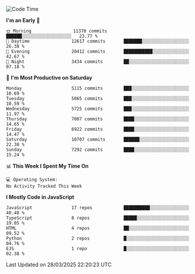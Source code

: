 <!--START_SECTION:waka-->
![Code Time](http://img.shields.io/badge/Code%20Time-3%2C498%20hrs%2059%20mins-blue)

**I'm an Early 🐤** 

```text
🌞 Morning                11370 commits       ██████░░░░░░░░░░░░░░░░░░░   23.77 % 
🌆 Daytime                12617 commits       ███████░░░░░░░░░░░░░░░░░░   26.38 % 
🌃 Evening                20412 commits       ███████████░░░░░░░░░░░░░░   42.67 % 
🌙 Night                  3434 commits        ██░░░░░░░░░░░░░░░░░░░░░░░   07.18 % 
```
📅 **I'm Most Productive on Saturday** 

```text
Monday                   5115 commits        ███░░░░░░░░░░░░░░░░░░░░░░   10.69 % 
Tuesday                  5065 commits        ███░░░░░░░░░░░░░░░░░░░░░░   10.59 % 
Wednesday                5725 commits        ███░░░░░░░░░░░░░░░░░░░░░░   11.97 % 
Thursday                 7007 commits        ████░░░░░░░░░░░░░░░░░░░░░   14.65 % 
Friday                   6922 commits        ████░░░░░░░░░░░░░░░░░░░░░   14.47 % 
Saturday                 10707 commits       ██████░░░░░░░░░░░░░░░░░░░   22.38 % 
Sunday                   7292 commits        ████░░░░░░░░░░░░░░░░░░░░░   15.24 % 
```


📊 **This Week I Spent My Time On** 

```text
💻 Operating System: 
No Activity Tracked This Week
```

**I Mostly Code in JavaScript** 

```text
JavaScript               17 repos            ██████████░░░░░░░░░░░░░░░   40.48 % 
TypeScript               8 repos             █████░░░░░░░░░░░░░░░░░░░░   19.05 % 
HTML                     4 repos             ██░░░░░░░░░░░░░░░░░░░░░░░   09.52 % 
Python                   2 repos             █░░░░░░░░░░░░░░░░░░░░░░░░   04.76 % 
EJS                      1 repo              █░░░░░░░░░░░░░░░░░░░░░░░░   02.38 % 
```




 Last Updated on 28/03/2025 22:20:23 UTC
<!--END_SECTION:waka-->

<!--
**likaiqiang/likaiqiang** is a ✨ _special_ ✨ repository because its `README.md` (this file) appears on your GitHub profile.

Here are some ideas to get you started:

- 🔭 I’m currently working on ...
- 🌱 I’m currently learning ...
- 👯 I’m looking to collaborate on ...
- 🤔 I’m looking for help with ...
- 💬 Ask me about ...
- 📫 How to reach me: ...
- 😄 Pronouns: ...
- ⚡ Fun fact: ...
-->
